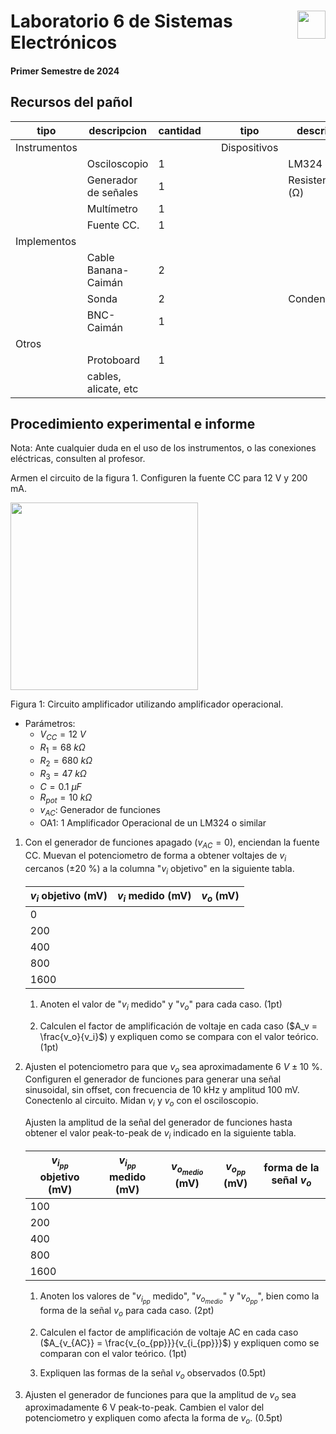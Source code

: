 # <img src="https://julianodb.github.io/SISTEMAS_ELECTRONICOS_PARA_INGENIERIA_BIOMEDICA/img/logo_fing.png?raw=true" align="right" height="45"> Laboratorio 6 de Sistemas Electrónicos
#### Primer Semestre de 2024

## Recursos del pañol

| tipo | descripcion | cantidad | | tipo | descripcion | valor | cantidad |
| -- | -- | -- | --| -- | -- | -- | -- |
| Instrumentos |  |  | | Dispositivos |  |  |  |
|  | Osciloscopio | 1 | |  | LM324 |  | 1 |
|  | Generador de señales | 1 | |  | Resistencias (Ω) |  |  |
|  | Multímetro | 1 | |  |  | 47 k | 1 |
|  | Fuente CC. | 1 | |  | | 68 k  | 1 |
| Implementos |  |  | |  |  | 680 k | 1 |
|  | Cable Banana-Caimán | 2 | |  |  | Potenciometro 10k (de panel) | 1 |
|  | Sonda | 2 | |  | Condensadores |  |  |
|  | BNC-Caimán | 1 | |  |  | $0.1 \mu F$ | 1 |
| Otros |  |  | |  | |  |  |
| | Protoboard | 1 | |  | | | |
| | cables, alicate, etc | | |  | | |  |

## Procedimiento experimental e informe

Nota: Ante cualquier duda en el uso de los instrumentos, o las conexiones eléctricas, consulten al profesor.

Armen el circuito de la figura 1. Configuren la fuente CC para 12 V y 200 mA.

<img src="https://julianodb.github.io/electronic_circuits_diagrams/amplifier_non_inverting_potentiometer.png" width="300">

Figura 1: Circuito amplificador utilizando amplificador operacional. 
- Parámetros:
    - $V_{CC} = 12\ V$
    - $R_1 = 68\ k\Omega$
    - $R_2 = 680\ k\Omega$
    - $R_3 = 47\ k\Omega$
    - $C = 0.1\ \mu F$
    - $R_{pot} = 10\ k\Omega$
    - $v_{AC}$: Generador de funciones
    - OA1: 1 Amplificador Operacional de un LM324 o similar

1. Con el generador de funciones apagado ($v_{AC}=0$), enciendan la fuente CC. Muevan el potenciometro de forma a obtener voltajes de $v_i$ cercanos ($\pm 20\ \%$) a la columna "$v_i$ objetivo" en la siguiente tabla. 

    | $v_i$ objetivo (mV) | $v_i$ medido (mV) |$v_o$ (mV) |
    | -- | -- | -- |
    | 0 | | |
    | 200 | | |
    | 400 | | |
    | 800 | | |
    | 1600 | | |

    1. Anoten el valor de "$v_i$ medido" y "$v_o$" para cada caso. (1pt)

    2. Calculen el factor de amplificación de voltaje en cada caso ($A_v = \frac{v_o}{v_i}$) y expliquen como se compara con el valor teórico. (1pt)

2. Ajusten el potenciometro para que $v_o$ sea aproximadamente $6\ V \pm 10\ \%$. Configuren el generador de funciones para generar una señal sinusoidal, sin offset, con frecuencia de 10 kHz y amplitud 100 mV. Conectenlo al circuito. Midan $v_i$ y $v_o$ con el osciloscopio.
    
    Ajusten la amplitud de la señal del generador de funciones hasta obtener el valor peak-to-peak de $v_i$ indicado en la siguiente tabla.

    | $v_{i_{pp}}$ objetivo (mV)| $v_{i_{pp}}$ medido (mV) | $v_{o_{medio}}$ (mV) | $v_{o_{pp}}$ (mV) | forma de la señal $v_o$ |
    | --|--|--|--|--|
    | 100 | | | | |
    | 200 | | | | |
    | 400 | | | | |
    | 800 | | | | |
    | 1600 | | | | |

    1. Anoten los valores de "$v_{i_{pp}}$ medido", "$v_{o_{medio}}$" y "$v_{o_{pp}}$", bien como la forma de la señal $v_o$ para cada caso. (2pt)

    2. Calculen el factor de amplificación de voltaje AC en cada caso ($A_{v_{AC}} = \frac{v_{o_{pp}}}{v_{i_{pp}}}$) y expliquen como se comparan con el valor teórico. (1pt)
    2. Expliquen las formas de la señal $v_o$ observados (0.5pt)
3. Ajusten el generador de funciones para que la amplitud de $v_o$ sea aproximadamente 6 V peak-to-peak. Cambien el valor del potenciometro y expliquen como afecta la forma de $v_o$. (0.5pt)

